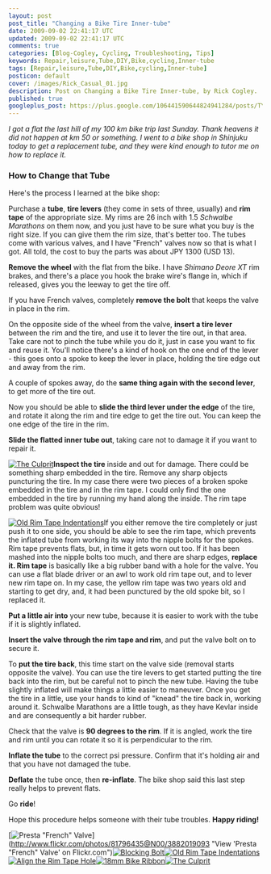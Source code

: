 ```yaml
---           
layout: post
post_title: "Changing a Bike Tire Inner-tube"
date: 2009-09-02 22:41:17 UTC
updated: 2009-09-02 22:41:17 UTC
comments: true
categories: [Blog-Cogley, Cycling, Troubleshooting, Tips]
keywords: Repair,leisure,Tube,DIY,Bike,cycling,Inner-tube
tags: [Repair,leisure,Tube,DIY,Bike,cycling,Inner-tube]
posticon: default
cover: /images/Rick_Casual_01.jpg
description: Post on Changing a Bike Tire Inner-tube, by Rick Cogley. 
published: true
googleplus_post: https://plus.google.com/106441590644824941284/posts/TYYmxY4DF61
---
```


_I got a flat the last hill of my 100 km bike trip last Sunday. Thank heavens it did not happen at km 50 or something. I went to a bike shop in Shinjuku today to get a replacement tube, and they were kind enough to tutor me on how to replace it._

<!--more--> 

### How to Change that Tube



Here's the process I learned at the bike shop: 





Purchase a **tube**, **tire levers** (they come in sets of three, usually) and **rim tape** of the appropriate size. My rims are 26 inch with 1.5 _Schwalbe Marathons_ on them now, and you just have to be sure what you buy is the right size. If you can give them the rim size, that's better too. The tubes come with various valves, and I have "French" valves now so that is what I got. All told, the cost to buy the parts was about JPY 1300 (USD 13).


**Remove the wheel** with the flat from the bike. I have _Shimano Deore XT_ rim brakes, and there's a place you hook the brake wire's flange in, which if released, gives you the leeway to get the tire off.


[](http://www.flickr.com/photos/81796435@N00/3882814988 "View 'Blocking Bolt' on Flickr.com")If you have French valves, completely **remove the bolt** that keeps the valve in place in the rim. 


On the opposite side of the wheel from the valve, **insert a tire lever** between the rim and the tire, and use it to lever the tire out, in that area. Take care not to pinch the tube while you do it, just in case you want to fix and reuse it. You'll notice there's a kind of hook on the one end of the lever - this goes onto a spoke to keep the lever in place, holding the tire edge out and away from the rim.


A couple of spokes away, do the **same thing again with the second lever**, to get more of the tire out. 


Now you should be able to **slide the third lever under the edge** of the tire, and rotate it along the rim and tire edge to get the tire out. You can keep the one edge of the tire in the rim.


**Slide the flatted inner tube out**, taking care not to damage it if you want to repair it.


[![The Culprit](http://farm4.static.flickr.com/3459/3882810156_540ef9575b_m.jpg)](http://www.flickr.com/photos/81796435@N00/3882810156 "View 'The Culprit' on Flickr.com")**Inspect the tire** inside and out for damage. There could be something sharp embedded in the tire. Remove any sharp objects puncturing the tire. In my case there were two pieces of a broken spoke embedded in the tire and in the rim tape. I could only find the one embedded in the tire by running my hand along the inside. The rim tape problem was quite obvious!


[![Old Rim Tape Indentations](http://farm3.static.flickr.com/2596/3882814084_c632d16684_m.jpg)](http://www.flickr.com/photos/81796435@N00/3882814084 "View 'Old Rim Tape Indentations' on Flickr.com")If you either remove the tire completely or just push it to one side, you should be able to see the rim tape, which prevents the inflated tube from working its way into the nipple bolts for the spokes. Rim tape prevents flats, but, in time it gets worn out too. If it has been mashed into the nipple bolts too much, and there are sharp edges, **replace it. Rim tape** is basically like a big rubber band with a hole for the valve. You can use a flat blade driver or an awl to work old rim tape out, and to lever new rim tape on. In my case, the yellow rim tape was two years old and starting to get dry, and, it had been punctured by the old spoke bit, so I replaced it.


**Put a little air into** your new tube, because it is easier to work with the tube if it is slightly inflated. 


**Insert the valve through the rim tape and rim**, and put the valve bolt on to secure it.


To **put the tire back**, this time start on the valve side (removal starts opposite the valve). You can use the tire levers to get started putting the tire back into the rim, but be careful not to pinch the new tube. Having the tube slightly inflated will make things a little easier to maneuver. Once you get the tire in a little, use your hands to kind of "knead" the tire back in, working around it. Schwalbe Marathons are a little tough, as they have Kevlar inside and are consequently a bit harder rubber.


Check that the valve is **90 degrees to the rim**. If it is angled, work the tire and rim until you can rotate it so it is perpendicular to the rim.


**Inflate the tube** to the correct psi pressure. Confirm that it's holding air and that you have not damaged the tube.


**Deflate** the tube once, then **re-inflate**. The bike shop said this last step really helps to prevent flats.


Go **ride**!





Hope this procedure helps someone with their tube troubles. **Happy riding!**

[![Presta "French" Valve](http://farm3.static.flickr.com/2451/3882019093_918afc6b97_s.jpg)](http://www.flickr.com/photos/81796435@N00/3882019093 "View 'Presta "French" Valve' on Flickr.com")[![Blocking Bolt](http://farm3.static.flickr.com/2669/3882814988_199e4ffb5a_s.jpg)](http://www.flickr.com/photos/81796435@N00/3882814988 "View 'Blocking Bolt' on Flickr.com")[![Old Rim Tape Indentations](http://farm3.static.flickr.com/2596/3882814084_c632d16684_s.jpg)](http://www.flickr.com/photos/81796435@N00/3882814084 "View 'Old Rim Tape Indentations' on Flickr.com")[![Align the Rim Tape Hole](http://farm3.static.flickr.com/2485/3882016725_a661e4030c_s.jpg)](http://www.flickr.com/photos/81796435@N00/3882016725 "View 'Align the Rim Tape Hole' on Flickr.com")[![18mm Bike Ribbon](http://farm3.static.flickr.com/2577/3882015671_321ae06b18_s.jpg)](http://www.flickr.com/photos/81796435@N00/3882015671 "View '18mm Bike Ribbon' on Flickr.com")[![The Culprit](http://static.flickr.com/3459/3882810156_540ef9575b_s.jpg)](http://www.flickr.com/photos/81796435@N00/3882810156 "View 'The Culprit' on Flickr.com")